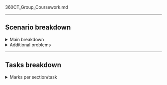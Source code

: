 360CT_Group_Coursework.md

---

## Scenario breakdown

<details>
<summary>
Main breakdown
</summary>
  
- (YG) moving HQ to **new constructed** building.
- Building location: **great Tokyo area**, Kento region of Japan. **(5 miles from old HQ)**
- (YG) has been rapidly expanding and has current workforce of **290** employees
- Expansion has caused problems in old network, performance deteriorated dramatically.
  

- **Security** incidents in last **6 months**
- Access to **old and new** buildings.
  

- New building has **8 floors** plus two **deep** underground carpark.
- Each floor accomodate **60-70** people
  

- Employees **require desktop PC and mobile device**
- Some employee's provided **laptops** depending on department.
  

- Top floor has smaller area, and a balcony.
- Top floor designated to **8 dept heads** and their assistants.
- Departments: *Research and technology, Financial planning, Sales, material and design, personnel, planning and manufacturing, legal and accounting, marketing*
  

- IT Dept **located on ground floor**.
- Ground floor has Cafe which should have **Wi-Fi access** and **Desktop PC's**

</details>

<details>
<summary>
Additional problems
</summary>

1) Investigate **feasibility** of renting one floor to a different company without **compromising security**

2) Investigate and propose a solutions for **housing parts of the company in the old building** using connectivity.
</details>


---


## Tasks breakdown


<details>
<summary>
Marks per section/task
</summary>

0. Introduction – keep it brief, including structure, presentation, writing style, etc.


1. Explain the requirements gathering process and the assumptions made about the company, the buildings, and other parameters of the problem. If necessary, provide diagrams such as floor plans.


2. Propose devices that could be used for implementing your design, discussing the physical topology, wiring and device placement.


3. Present your network design (including any plans to support expansion in the future). Provide a topology diagram and justify your design decisions.


4. Design an appropriate addressing scheme and discuss/explain/justify this design.


5. Discuss appropriate policies for the network; no need for a full policy document (presumably they had one from before) but should address the main issues arising from relocating and resolving any issues identified in your assumptions.


6. Discuss network security threats and for this particular organisation and evaluate possible solutions. Provide appropriate documentation, including device configuration snippets if appropriate.


7. Design strategies and plans for network and performance monitoring and maintenance.


8. Identify potential risks and propose a disaster management and contingency plan.


9. References in an appropriate format.


Max word count limit excluding diagrams/tables
3500

</details>




